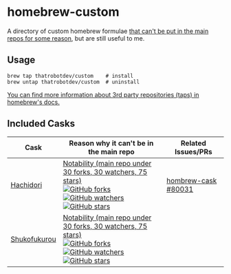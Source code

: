 # homebrew-custom

A directory of custom homebrew formulae [that can't be put in the main repos for some reason](https://github.com/Homebrew/brew/blob/master/docs/Acceptable-Casks.md#rejected-casks), but are still useful to me.

## Usage

```shell
brew tap thatrobotdev/custom    # install
brew untap thatrobotdev/custom  # uninstall
```

[You can find more information about 3rd party repositories (taps) in homebrew's docs.](https://docs.brew.sh/Taps)

## Included Casks

| Cask | Reason why it can't be in the main repo | Related Issues/PRs |
| ---  | --------------------------------------- | ------------------ |
| [Hachidori](https://github.com/Atelier-Shiori/hachidori) | [Notability (main repo under 30 forks, 30 watchers, 75 stars)](https://github.com/Homebrew/brew/blob/master/docs/Acceptable-Casks.md#rejected-casks) <br /> [![GitHub forks](https://img.shields.io/github/forks/Atelier-Shiori/hachidori)](https://github.com/Atelier-Shiori/hachidori/network) [![GitHub watchers](https://img.shields.io/github/watchers/Atelier-Shiori/hachidori)](https://github.com/Atelier-Shiori/hachidori/network) [![GitHub stars](https://img.shields.io/github/stars/Atelier-Shiori/hachidori)](https://github.com/Atelier-Shiori/hachidori/network) | [hombrew-cask #80031](https://github.com/Homebrew/homebrew-cask/pull/80031)
| [Shukofukurou](https://github.com/Atelier-Shiori/Shukofukurou) | [Notability (main repo under 30 forks, 30 watchers, 75 stars)](https://github.com/Homebrew/brew/blob/master/docs/Acceptable-Casks.md#rejected-casks) <br /> [![GitHub forks](https://img.shields.io/github/forks/Atelier-Shiori/Shukofukurou)](https://github.com/Atelier-Shiori/Shukofukurou/network) [![GitHub watchers](https://img.shields.io/github/watchers/Atelier-Shiori/Shukofukurou)](https://github.com/Atelier-Shiori/Shukofukurou/network) [![GitHub stars](https://img.shields.io/github/stars/Atelier-Shiori/Shukofukurou)](https://github.com/Atelier-Shiori/Shukofukurou/network)

